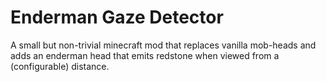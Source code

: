 Enderman Gaze Detector
======================

A small but non-trivial minecraft mod that replaces vanilla mob-heads and adds an enderman head that emits redstone when viewed from a (configurable) distance. 